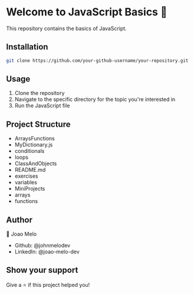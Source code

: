 # Welcome to JavaScript Basics 👋

This repository contains the basics of JavaScript.

## Installation

```sh
git clone https://github.com/your-github-username/your-repository.git
```

## Usage

1. Clone the repository
2. Navigate to the specific directory for the topic you're interested in
3. Run the JavaScript file

## Project Structure

- ArraysFunctions
- MyDictionary.js
- conditionals
- loops
- ClassAndObjects
- README.md
- exercises
- variables
- MiniProjects
- arrays
- functions

## Author

👤 Joao Melo

- Github: @johnmelodev
- LinkedIn: @joao-melo-dev

## Show your support

Give a ⭐️ if this project helped you!